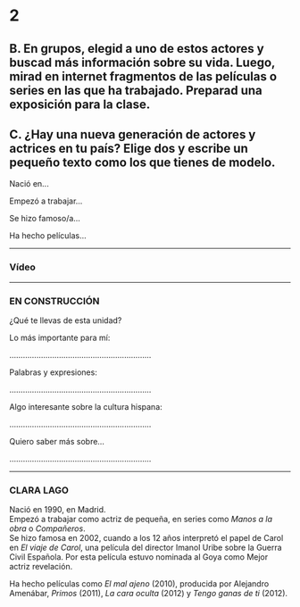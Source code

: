 # 2

## B. En grupos, elegid a uno de estos actores y buscad más información sobre su vida. Luego, mirad en internet fragmentos de las películas o series en las que ha trabajado. Preparad una exposición para la clase.

## C. ¿Hay una nueva generación de actores y actrices en tu país? Elige dos y escribe un pequeño texto como los que tienes de modelo.

Nació en...

Empezó a trabajar...

Se hizo famoso/a...

Ha hecho películas...

---

### Vídeo

---

### EN CONSTRUCCIÓN

¿Qué te llevas de esta unidad?

Lo más importante para mí:

………………………………………………………

Palabras y expresiones:

………………………………………………………

Algo interesante sobre la cultura hispana:

………………………………………………………

Quiero saber más sobre…

………………………………………………………

---

### CLARA LAGO

Nació en 1990, en Madrid.  
Empezó a trabajar como actriz de pequeña, en series como *Manos a la obra* o *Compañeros*.  
Se hizo famosa en 2002, cuando a los 12 años interpretó el papel de Carol en *El viaje de Carol*, una película del director Imanol Uribe sobre la Guerra Civil Española. Por esta película estuvo nominada al Goya como Mejor actriz revelación.

Ha hecho películas como *El mal ajeno* (2010), producida por Alejandro Amenábar, *Primos* (2011), *La cara oculta* (2012) y *Tengo ganas de ti* (2012).